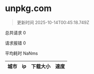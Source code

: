 
  # unpkg.com

  > 更新时间 2025-10-14T00:45:18.749Z
  
  总共请求 0

  请求报错 0

  平均耗时 NaNms

|城市|ip|下载大小|速度|
|-----|----------|---|---|

  